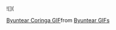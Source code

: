 ![](<div class="tenor-gif-embed" data-postid="24867483" data-share-method="host" data-aspect-ratio="1.13879" data-width="100%"><a href="https://tenor.com/view/byuntear-coringa-joker-coringando-gif-24867483">Byuntear Coringa GIF</a>from <a href="https://tenor.com/search/byuntear-gifs">Byuntear GIFs</a></div> <script type="text/javascript" async src="https://tenor.com/embed.js"></script>
<!---)
ThiagoP2007/ThiagoP2007 is a ✨ special ✨ repository because its `README.md` (this file) appears on your GitHub profile.
You can click the Preview link to take a look at your changes.
--->
